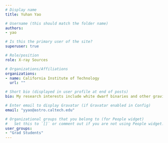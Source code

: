 ```yaml
---
# Display name
title: Yuhan Yao

# Username (this should match the folder name)
authors:
- yao

# Is this the primary user of the site?
superuser: true

# Role/position
role: X-ray Sources

# Organizations/Affiliations
organizations:
- name: California Institute of Technology
  url: ""

# Short bio (displayed in user profile at end of posts)
bio: My research interests include white dwarf binaries and other gravitational-wave sources identified by the Zwicky Transient Facility.

# Enter email to display Gravatar (if Gravatar enabled in Config)
email: "yyao@astro.caltech.edu"

# Organizational groups that you belong to (for People widget)
#   Set this to `[]` or comment out if you are not using People widget.
user_groups:
- "Grad Students"
---
```


